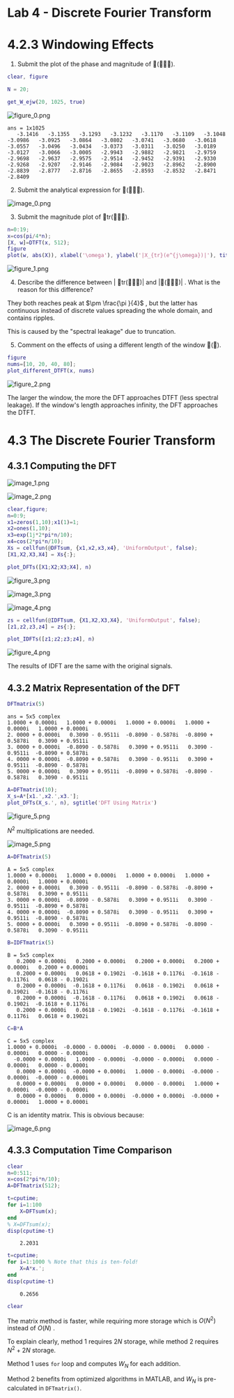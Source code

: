 
# Lab 4 \- Discrete Fourier Transform
# 4.2.3 Windowing Effects

1. Submit the plot of the phase and magnitude of ().

```matlab
clear, figure

N = 20;

get_W_ejw(20, 1025, true)
```

![figure_0.png](main_media/figure_0.png)

```matlabTextOutput
ans = 1x1025
   -3.1416   -3.1355   -3.1293   -3.1232   -3.1170   -3.1109   -3.1048   -3.0986   -3.0925   -3.0864   -3.0802   -3.0741   -3.0680   -3.0618   -3.0557   -3.0496   -3.0434   -3.0373   -3.0311   -3.0250   -3.0189   -3.0127   -3.0066   -3.0005   -2.9943   -2.9882   -2.9821   -2.9759   -2.9698   -2.9637   -2.9575   -2.9514   -2.9452   -2.9391   -2.9330   -2.9268   -2.9207   -2.9146   -2.9084   -2.9023   -2.8962   -2.8900   -2.8839   -2.8777   -2.8716   -2.8655   -2.8593   -2.8532   -2.8471   -2.8409

```

 2. Submit the analytical expression for ().


![image_0.png](main_media/image_0.png)


 3. Submit the magnitude plot of  tr().

```matlab
n=0:19;
x=cos(pi/4*n);
[X, w]=DTFT(x, 512);
figure
plot(w, abs(X)), xlabel('\omega'), ylabel('|X_{tr}(e^{j\omega})|'), title('Magnitude of X_{tr}')
```

![figure_1.png](main_media/figure_1.png)

 4. Describe the difference between | tr()| and |()| . What is the reason for this  difference? 


They both reaches peak at $\pm \frac{\pi }{4}$ , but the latter has continuous instead of discrete values spreading the whole domain, and contains ripples.


This is caused by the "spectral leakage" due to truncation.


 5. Comment on the effects of using a different length of the window ().  

```matlab
figure
nums=[10, 20, 40, 80];
plot_different_DTFT(x, nums)
```

![figure_2.png](main_media/figure_2.png)

The larger the window, the more the DFT approaches DTFT (less spectral leakage). If the window's length approaches infinity, the DFT approaches the DTFT.

# 4.3 The Discrete Fourier Transform
## 4.3.1 Computing the DFT 
![image_1.png](main_media/image_1.png)

![image_2.png](main_media/image_2.png)

```matlab
clear,figure;
n=0:9;
x1=zeros(1,10);x1(1)=1;
x2=ones(1,10);
x3=exp(1j*2*pi*n/10);
x4=cos(2*pi*n/10);
Xs = cellfun(@DFTsum, {x1,x2,x3,x4}, 'UniformOutput', false);
[X1,X2,X3,X4] = Xs{:};

plot_DFTs([X1;X2;X3;X4], n)
```

![figure_3.png](main_media/figure_3.png)

![image_3.png](main_media/image_3.png)


![image_4.png](main_media/image_4.png)

```matlab
zs = cellfun(@IDFTsum, {X1,X2,X3,X4}, 'UniformOutput', false);
[z1,z2,z3,z4] = zs{:};

plot_IDFTs([z1;z2;z3;z4], n)
```

![figure_4.png](main_media/figure_4.png)

The results of IDFT are the same with the original signals.

## 4.3.2 Matrix Representation of the DFT 
```matlab
DFTmatrix(5)
```

```matlabTextOutput
ans = 5x5 complex
1.0000 + 0.0000i   1.0000 + 0.0000i   1.0000 + 0.0000i   1.0000 + 0.0000i   1.0000 + 0.0000i
2. 0000 + 0.0000i   0.3090 - 0.9511i  -0.8090 - 0.5878i  -0.8090 + 0.5878i   0.3090 + 0.9511i
3. 0000 + 0.0000i  -0.8090 - 0.5878i   0.3090 + 0.9511i   0.3090 - 0.9511i  -0.8090 + 0.5878i
4. 0000 + 0.0000i  -0.8090 + 0.5878i   0.3090 - 0.9511i   0.3090 + 0.9511i  -0.8090 - 0.5878i
5. 0000 + 0.0000i   0.3090 + 0.9511i  -0.8090 + 0.5878i  -0.8090 - 0.5878i   0.3090 - 0.9511i

```

```matlab
A=DFTmatrix(10);
X_s=A*[x1.',x2.',x3.'];
plot_DFTs(X_s.', n), sgtitle('DFT Using Matrix')
```

![figure_5.png](main_media/figure_5.png)

 $N^2$ multiplications are needed.


![image_5.png](main_media/image_5.png)

```matlab
A=DFTmatrix(5)
```

```matlabTextOutput
A = 5x5 complex
1.0000 + 0.0000i   1.0000 + 0.0000i   1.0000 + 0.0000i   1.0000 + 0.0000i   1.0000 + 0.0000i
2. 0000 + 0.0000i   0.3090 - 0.9511i  -0.8090 - 0.5878i  -0.8090 + 0.5878i   0.3090 + 0.9511i
3. 0000 + 0.0000i  -0.8090 - 0.5878i   0.3090 + 0.9511i   0.3090 - 0.9511i  -0.8090 + 0.5878i
4. 0000 + 0.0000i  -0.8090 + 0.5878i   0.3090 - 0.9511i   0.3090 + 0.9511i  -0.8090 - 0.5878i
5. 0000 + 0.0000i   0.3090 + 0.9511i  -0.8090 + 0.5878i  -0.8090 - 0.5878i   0.3090 - 0.9511i

```

```matlab
B=IDFTmatrix(5)
```

```matlabTextOutput
B = 5x5 complex
   0.2000 + 0.0000i   0.2000 + 0.0000i   0.2000 + 0.0000i   0.2000 + 0.0000i   0.2000 + 0.0000i
   0.2000 + 0.0000i   0.0618 + 0.1902i  -0.1618 + 0.1176i  -0.1618 - 0.1176i   0.0618 - 0.1902i
   0.2000 + 0.0000i  -0.1618 + 0.1176i   0.0618 - 0.1902i   0.0618 + 0.1902i  -0.1618 - 0.1176i
   0.2000 + 0.0000i  -0.1618 - 0.1176i   0.0618 + 0.1902i   0.0618 - 0.1902i  -0.1618 + 0.1176i
   0.2000 + 0.0000i   0.0618 - 0.1902i  -0.1618 - 0.1176i  -0.1618 + 0.1176i   0.0618 + 0.1902i

```

```matlab
C=B*A
```

```matlabTextOutput
C = 5x5 complex
1.0000 + 0.0000i  -0.0000 - 0.0000i  -0.0000 - 0.0000i   0.0000 - 0.0000i   0.0000 - 0.0000i
  -0.0000 + 0.0000i   1.0000 - 0.0000i  -0.0000 - 0.0000i   0.0000 - 0.0000i   0.0000 - 0.0000i
   0.0000 + 0.0000i  -0.0000 + 0.0000i   1.0000 - 0.0000i  -0.0000 - 0.0000i  -0.0000 - 0.0000i
   0.0000 + 0.0000i   0.0000 + 0.0000i   0.0000 - 0.0000i   1.0000 + 0.0000i  -0.0000 - 0.0000i
   0.0000 + 0.0000i   0.0000 + 0.0000i  -0.0000 + 0.0000i  -0.0000 + 0.0000i   1.0000 + 0.0000i

```

C is an identity matrix. This is obvious because:


![image_6.png](main_media/image_6.png)

## 4.3.3 Computation Time Comparison 
```matlab
clear
n=0:511;
x=cos(2*pi*n/10);
A=DFTmatrix(512);

t=cputime;
for i=1:100
    X=DFTsum(x);
end
% X=DFTsum(x);
disp(cputime-t)
```

```matlabTextOutput
    2.2031
```

```matlab
t=cputime;
for i=1:1000 % Note that this is ten-fold!
    X=A*x.';
end
disp(cputime-t)
```

```matlabTextOutput
    0.2656
```

```matlab
clear
```

The matrix method is faster, while requiring more storage which is $O\left(N^2 \right)$ instead of $O\left(N\right)$ .


To explain clearly, method 1 requires $2N$ storage, while method 2 requires $N^2 +2N$ storage.


Method 1 uses `for` loop and computes $W_N$ for each addition.


Method 2 benefits from optimized algorithms in MATLAB, and $W_N$ is pre\-calculated in `DFTmatrix()`.

